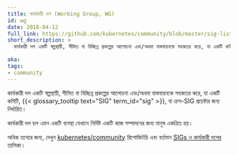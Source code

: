 ```yaml
---
title: কার্যকারী দল (Working Group, WG)
id: wg
date: 2018-04-12
full_link: https://github.com/kubernetes/community/blob/master/sig-list.md#master-working-group-list
short_description: >
  কার্যকারী দল একটি স্বল্পস্থায়ী, সীমিত বা বিচ্ছিন্ন প্রকল্পের আলোচনা এবং/অথবা বাস্তবায়নকে সহজতর করে, যা একটি কমিটি, SIG বা ক্রস-SIG প্রচেষ্টার জন্য নির্ধারিত।

aka: 
tags:
- community
---
```


কার্যকারী দল একটি স্বল্পস্থায়ী, সীমিত বা বিচ্ছিন্ন প্রকল্পের আলোচনা এবং/অথবা বাস্তবায়নকে সহজতর করে, যা একটি কমিটি, {{< glossary_tooltip text="SIG" term_id="sig" >}}, বা ক্রস-SIG প্রচেষ্টার জন্য নির্ধারিত।

<!--more-->  

কার্যকারী দল হল এমন একটি ব্যবস্থা যেখানে নির্দিষ্ট একটি কাজ সম্পাদনের জন্য মানুষ একত্রিত হয়।  

অধিক তথ্যের জন্য, দেখুন [kubernetes/community](https://github.com/kubernetes/community) রিপোজিটরি এবং বর্তমান [SIGs ও কার্যকারী দলের](https://github.com/kubernetes/community/blob/master/sig-list.md) তালিকা।
